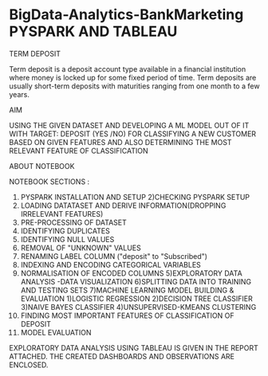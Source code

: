 # BigData-Analytics-BankMarketing PYSPARK AND TABLEAU


TERM DEPOSIT

Term deposit is a deposit account type available in a financial institution where money is locked up for some fixed period of time.
Term deposits are usually short-term deposits with maturities ranging from one month to a few years.

AIM

USING THE GIVEN DATASET AND DEVELOPING A ML MODEL OUT OF IT WITH TARGET: DEPOSIT (YES /NO) FOR CLASSIFYING A NEW CUSTOMER BASED ON GIVEN FEATURES AND ALSO DETERMINING THE MOST RELEVANT FEATURE OF CLASSIFICATION

ABOUT NOTEBOOK

NOTEBOOK SECTIONS :

1) PYSPARK INSTALLATION AND SETUP
2)CHECKING PYSPARK SETUP
3) LOADING DATATASET AND DERIVE INFORMATION(DROPPING IRRELEVANT FEATURES)
4) PRE-PROCESSING OF DATASET
  1) IDENTIFYING DUPLICATES
  2) IDENTIFYING NULL VALUES
  3) REMOVAL OF "UNKNOWN" VALUES
  4) RENAMING LABEL COLUMN ("deposit" to "Subscribed")
  5) INDEXING AND ENCODING CATEGORICAL VARIABLES
  6) NORMALISATION OF ENCODED COLUMNS
5)EXPLORATORY DATA ANALYSIS -DATA VISUALIZATION
6)SPLITTING DATA INTO TRAINING AND TESTING SETS
7)MACHINE LEARNING MODEL BUILDING & EVALUATION
  1)LOGISTIC REGRESSION
  2)DECISION TREE CLASSIFIER
  3)NAIVE BAYES CLASSIFIER
  4)UNSUPERVISED-KMEANS CLUSTERING
8) FINDING MOST IMPORTANT FEATURES OF CLASSIFICATION OF DEPOSIT
9) MODEL EVALUATION

EXPLORATORY DATA ANALYSIS USING TABLEAU IS GIVEN IN THE REPORT ATTACHED.
THE CREATED DASHBOARDS AND OBSERVATIONS ARE ENCLOSED.

